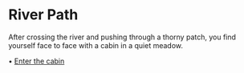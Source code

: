 # River Path

After crossing the river and pushing through a thorny patch, you find yourself face to face with a cabin in a quiet meadow.

•⁠  ⁠[Enter the cabin](the_cabin.md)